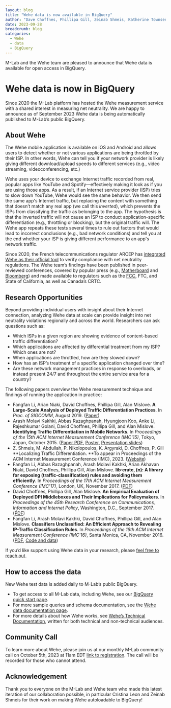 ```yaml
---
layout: blog
title: "Wehe data is now available in BigQuery"
author: "Dave Choffnes, Phillipa Gill, Zeinab Shmeis, Katherine Townsend, Lai Yi Ohlsen"
date: 2023-09-28
breadcrumb: blog
categories:
  - Wehe
  - data
  - BigQuery 
---
```


M-Lab and the Wehe team are pleased to announce that Wehe data is available for open access in BigQuery. <!--more-->


# Wehe data is now in BigQuery 
Since 2020 the M-Lab platform has hosted the Wehe measurement service with a shared interest in measuring net neutrality. We are happy to announce as of September 2023 Wehe data is being automatically published to M-Lab’s public BigQuery. 


## About Wehe

The Wehe mobile application is available on iOS and Android and allows users to detect whether or not various applications are being throttled by their ISP. In other words, Wehe can tell you if your network provider is likely giving different download/upload speeds to different services (e.g., video streaming, videoconferencing, etc.) 

Wehe uses your device to exchange Internet traffic recorded from real, popular apps like YouTube and Spotify—effectively making it look as if you are using those apps. As a result, if an Internet service provider (ISP) tries to slow down YouTube, Wehe would see the same behavior. We then send the same app's Internet traffic, but replacing the content with something that doesn’t match any real app (we call this _inverted_), which prevents the ISPs from classifying the traffic as belonging to the app. The hypothesis is that the inverted traffic will not cause an ISP to conduct application-specific differentiation (e.g., throttling or blocking), but the original traffic will. The Wehe app repeats these tests several times to rule out factors that would lead to incorrect conclusions (e.g., bad network conditions) and tell you at the end whether your ISP is giving different performance to an app's network traffic. 

Since 2020, the French telecommunications regulator ARCEP has [integrated Wehe as their official tool](https://en.arcep.fr/news/press-releases/view/n/open-internet-211220.html) to verify compliance with net neutrality regulations. The Wehe team’s findings have been published in peer-reviewed conferences, covered by popular press (e.g., [Motherboard](https://www.vice.com/en/article/j5vn9k/apple-blocking-net-neutrality-app-wehe) and [Bloomberg](https://www.bloomberg.com/news/articles/2019-08-19/wireless-carrier-throttling-of-online-video-is-pervasive-study)) and made  available to regulators such as the [FCC](https://www.google.com/url?q=https://www.commerce.senate.gov/services/files/E4FB6E39-28F0-4328-902A-04F5F511825C&sa=D&source=docs&ust=1695859869686243&usg=AOvVaw035JXPubMC8oJAZQK7RAK1), FTC, and State of California, as well as Canada’s CRTC.  


## Research Opportunities

Beyond providing individual users with insight about their Internet connection, analyzing Wehe data at scale can provide insight into net neutrality violations regionally and across the world. Researchers can ask questions such as: 

* Which ISPs in a given region are showing evidence of content-based traffic differentiation? 
* Which applications are affected by differential treatment from my ISP? Which ones are not?
* When applications are throttled, how are they slowed down? 
* How has an ISP’s treatment of a specific application changed over time?
* Are these network management practices in response to overloads, or instead present 24/7 and throughout the entire service area for a country?

The following papers overview the Wehe measurement technique and findings of running the application in practice:
* Fangfan Li, Arian Niaki, David Choffnes, Phillipa Gill, Alan Mislove. **A Large-Scale Analysis of Deployed Traffic Differentiation Practices**. In _Proc. of SIGCOMM_, August 2019. ([Paper](https://wehe.meddle.mobi/wehepaper.html))
* Arash Molavi Kakhki, Abbas Razaghpanah, Hyungjoon Koo, Anke Li, Rajeshkumar Golani, David Choffnes, Phillipa Gill, and Alan Mislove. **Identifying Traffic Differentiation in Mobile Networks**. In _Proceedings of the 15th ACM Internet Measurement Conference (IMC'15)_, Tokyo, Japan, October 2015. ([Paper PDF](http://david.choffnes.com/pubs/imc095-molavi-kakhkiA.pdf), [Poster](http://david.choffnes.com/pubs/differentiation_sigcomm14_SRCposter.pdf), [Presentation slides](http://david.choffnes.com/pubs/differentiation_sigcomm14_SRCtalk.pdf))
* Z. Shmeis, M. Abdullah, P. Nikolopoulos, K. Argyraki, D. Choffnes, P. Gill **Localizing Traffic Differentiation. **To appear in Proceedings of the ACM Internet Measurement Conference (IMC), 2023. ([Website](https://nal-epfl.github.io/WeHeY/))
* Fangfan Li, Abbas Razaghpanah, Arash Molavi Kakhki, Arian Akhavan Niaki, David Choffnes, Phillipa Gill, Alan Mislove. **lib·erate, (n): A library for exposing (traffic-classification) rules and avoiding them efficiently**. In _Proceedings of the 17th ACM Internet Measurement Conference (IMC'17)_, London, UK, November 2017. ([PDF](https://david.choffnes.com/pubs/liberate-imc17.pdf))
* David Choffnes, Phillipa Gill, Alan Mislove. **An Empirical Evaluation of Deployed DPI Middleboxes and Their Implications for Policymakers**. In _Proceedings of the 45th Research Conference on Communications, Information and Internet Policy_, Washington, D.C., September 2017. ([PDF](https://papers.ssrn.com/sol3/papers.cfm?abstract_id=2941535)) 
* Fangfan Li, Arash Molavi Kakhki, David Choffnes, Phillipa Gill, and Alan Mislove. **Classifiers Unclassified: An Efficient Approach to Revealing IP-Traffic Classification Rules**. In _Proceedings of the 16th ACM Internet Measurement Conference (IMC'16)_, Santa Monica, CA, November 2016. ([PDF](https://david.choffnes.com/pubs/ClassifiersUnclassified-IMC16.pdf), [Code and data](http://dd.meddle.mobi/classifier.html))

If you’d like support using Wehe data in your research, please [feel free to reach out](mailto:hello@measurementlab.net). 


## How to access the data
New Wehe test data is added daily to M-Lab’s public BigQuery. 

* To get access to all M-Lab data, including Wehe, see our [BigQuery quick start page](https://www.measurementlab.net/data/docs/bq/quickstart/). 
* For more sample queries and schema documentation, see the [Wehe data documentation page](https://www.measurementlab.net/tests/wehe/#wehe-data-in-bigquery). 
* For more details about how Wehe works, see [Wehe’s Technical Documentation](https://wehe.meddle.mobi/td_details.html), written for both technical and non-technical audiences. 


## Community Call 
To learn more about Wehe, please join us at our monthly M-Lab community call on October 5th, 2023 at 11am EDT [link to registration](https://us02web.zoom.us/j/81069975204?pwd=VVdTOFVYTElVc1huQVVSUzJERXdndz09). The call will be recorded for those who cannot attend. 


## Acknowledgement 

Thank you to everyone on the M-Lab and Wehe team who made this latest iteration of our collaboration possible, in particular Cristina Leon and Zeinab Shmeis for their work on making Wehe autoloadable to BigQuery!  

